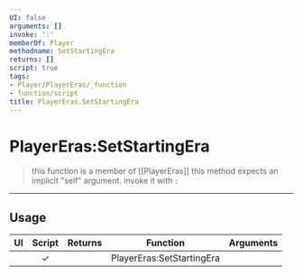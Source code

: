 ```yaml
---
UI: false
arguments: []
invoke: ':'
memberOf: Player
methodname: SetStartingEra
returns: []
script: true
tags:
- Player/PlayerEras/_function
- function/script
title: PlayerEras.SetStartingEra
---
```

# PlayerEras:SetStartingEra
> this function is a member of [[PlayerEras]]
> this method expects an implicit "self" argument. invoke it with `:`
-----
## Usage
|  UI | Script | Returns | Function | Arguments |
|:---:|:------:|-------:|:--------:|:---------|
| |✓||PlayerEras:SetStartingEra||
